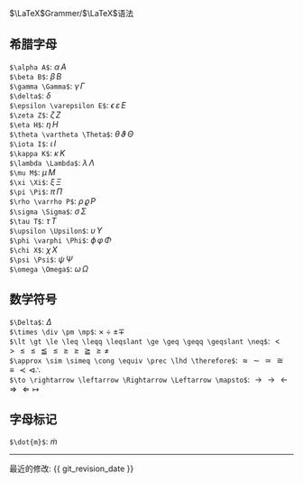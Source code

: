 $\LaTeX$Grammer/$\LaTeX$语法    

## 希腊字母
`$\alpha A$`: $\alpha  \, A$    
`$\beta B$`: $\beta \,  B$    
`$\gamma \Gamma$`: $\gamma \, \Gamma$    
`$\delta$`: $\delta$    
`$\epsilon \varepsilon E$`: $\epsilon \, \varepsilon \,  E$  
`$\zeta Z$`: $\zeta \,  Z$  
`$\eta H$`: $\eta  \, H$    
`$\theta \vartheta \Theta$`: $\theta \, \vartheta \, \Theta$  
`$\iota I$`: $\iota \,  I$  
`$\kappa K$`: $\kappa  \, K$    
`$\lambda \Lambda$`: $\lambda \, \Lambda$  
`$\mu M$`: $\mu \,  M$  
`$\xi \Xi$`: $\xi \, \Xi$  
`$\pi \Pi$`: $\pi \, \Pi$  
`$\rho \varrho P$`: $\rho \, \varrho \, P$    
`$\sigma \Sigma$`: $\sigma \, \Sigma$  
`$\tau T$`: $\tau \,  T$    
`$\upsilon \Upsilon$`: $\upsilon \,  \Upsilon$  
`$\phi \varphi \Phi$`: $\phi  \, \varphi  \, \Phi$  
`$\chi X$`: $\chi  \, X$    
`$\psi \Psi$`: $\psi  \, \Psi$  
`$\omega \Omega$`: $\omega  \, \Omega$  

## 数学符号
`$\Delta$`: $\Delta$    
`$\times \div \pm \mp$`: $\times \div \pm \mp$      
`$\lt \gt \le \leq \leqq \leqslant \ge \geq \geqq \geqslant \neq$`: $\lt \gt \le \leq \leqq \leqslant \ge \geq \geqq \geqslant \neq$    
`$\approx \sim \simeq \cong \equiv \prec \lhd \therefore$`: $\approx \sim \simeq \cong \equiv \prec \lhd \therefore$    
`$\to \rightarrow \leftarrow \Rightarrow \Leftarrow \mapsto$`: $\to \rightarrow \leftarrow \Rightarrow \Leftarrow \mapsto$      


## 字母标记
`$\dot{m}$`: $\dot{m}$      


-----

最近的修改: {{ git_revision_date }}